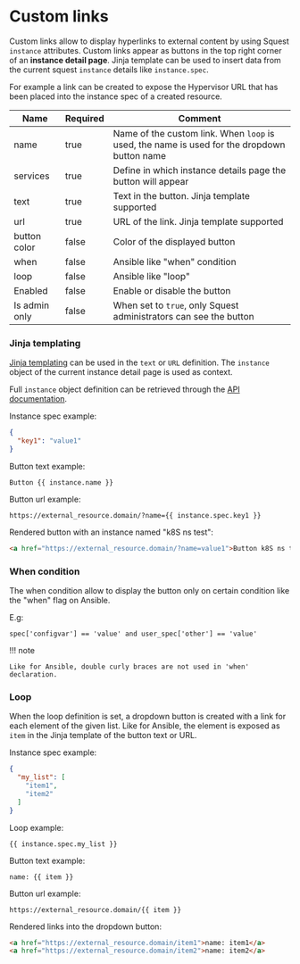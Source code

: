 # Custom links

Custom links allow to display hyperlinks to external content by using Squest `instance` attributes.
Custom links appear as buttons in the top right corner of an **instance detail page**.
Jinja template can be used to insert data from the current squest `instance` details like `instance.spec`.

For example a link can be created to expose the Hypervisor URL that has been placed into the instance spec of a created resource.

| Name          | Required | Comment                                                                                     |
|---------------|----------|---------------------------------------------------------------------------------------------|
| name          | true     | Name of the custom link. When `loop` is used, the name is used for the dropdown button name |
| services      | true     | Define in which instance details page the button will appear                                |
| text          | true     | Text in the button. Jinja template supported                                                |
| url           | true     | URL of the link. Jinja template supported                                                   |
| button color  | false    | Color of the displayed button                                                               |
| when          | false    | Ansible like "when" condition                                                               |
| loop          | false    | Ansible like "loop"                                                                         |
| Enabled       | false    | Enable or disable the button                                                                |
| Is admin only | false    | When set to `true`, only Squest administrators can see the button                           |


### Jinja templating

[Jinja templating](../advanced/jinja.md) can be used in the `text` or `URL` definition. The `instance` object of the current instance detail 
page is used as context.

Full `instance` object definition can be retrieved through the [API documentation](../../administration/api.md).

Instance spec example:
```json
{
  "key1": "value1"
}
```

Button text example:
```
Button {{ instance.name }}
```

Button url example:
```
https://external_resource.domain/?name={{ instance.spec.key1 }}
```

Rendered button with an instance named "k8S ns test":
```html
<a href="https://external_resource.domain/?name=value1">Button k8S ns test</a>
```

### When condition

The when condition allow to display the button only on certain condition like the "when" flag on Ansible.

E.g:
```
spec['configvar'] == 'value' and user_spec['other'] == 'value'
```

!!! note

    Like for Ansible, double curly braces are not used in 'when' declaration.

### Loop

When the loop definition is set, a dropdown button is created with a link for each element of the given list.
Like for Ansible, the element is exposed as `item` in the Jinja template of the button text or URL.

Instance spec example:
```json
{
  "my_list": [
    "item1",
    "item2"
  ]
}
```

Loop example:
```
{{ instance.spec.my_list }}
```

Button text example:
```
name: {{ item }}
```

Button url example:
```
https://external_resource.domain/{{ item }}
```

Rendered links into the dropdown button:
```html
<a href="https://external_resource.domain/item1">name: item1</a>
<a href="https://external_resource.domain/item2">name: item2</a>
```
